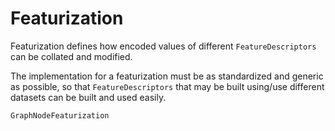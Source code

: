 # Featurization

Featurization defines how encoded values of different `FeatureDescriptors` can be collated and modified.

The implementation for a featurization must be as standardized and generic as possible, so that `FeatureDescriptors` that may be built using/use different datasets can be built and used easily.

```@docs
GraphNodeFeaturization
```